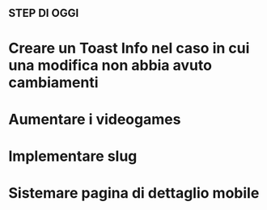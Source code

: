 ## STEP DI OGGI


# Creare un Toast Info nel caso in cui una modifica non abbia avuto cambiamenti 
# Aumentare i videogames
# Implementare slug
# Sistemare pagina di dettaglio mobile




